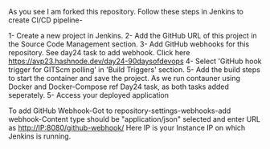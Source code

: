 As you see I am forked this repository. Follow these steps in Jenkins to create CI/CD pipeline-

  1- Create a new project in Jenkins.
  2- Add the GitHub URL of this project in the Source Code Management section.
  3- Add GitHub webhooks for this repository. See day24 task to add webhook. Click here https://avp23.hashnode.dev/day24-90daysofdevops
  4- Select 'GitHub hook trigger for GITScm polling' in 'Build Triggers' section.
  5- Add the build steps to start the container and save the project.
As we run contauner using Docker and Docker-Compose ref Day24 task, as both tasks added seperately.
  5- Access your deployed application

To add GitHub Webhook-Got to repository-settings-webhooks-add webhook-Content type should be "application/json" selected and enter URL as <http://IP:8080/github-webhook/> 
Here IP is your Instance IP on which Jenkins is running.
